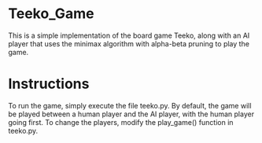 # Teeko_Game
This is a simple implementation of the board game Teeko, along with an AI player that uses the minimax algorithm with alpha-beta pruning to play the game.

# Instructions 
To run the game, simply execute the file teeko.py. By default, the game will be played between a human player and the AI player, with the human player going first. To change the players, modify the play_game() function in teeko.py.

